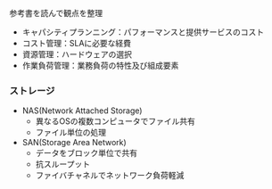 参考書を読んで観点を整理


- キャパシティプランニング：パフォーマンスと提供サービスのコスト
- コスト管理：SLAに必要な経費
- 資源管理：ハードウェアの選択
- 作業負荷管理：業務負荷の特性及び組成要素

### ストレージ

- NAS(Network Attached Storage)
    - 異なるOSの複数コンピュータでファイル共有
    - ファイル単位の処理
- SAN(Storage Area Network)
    - データをブロック単位で共有
    - 抗スループット
    - ファイバチャネルでネットワーク負荷軽減
    